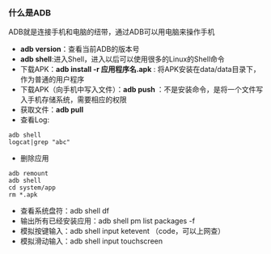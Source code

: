 ### 什么是ADB
ADB就是连接手机和电脑的纽带，通过ADB可以用电脑来操作手机
- **adb version**：查看当前ADB的版本号
- **adb shell**:进入Shell，进入以后可以使用很多的Linux的Shell命令
- 下载APK：**adb install -r 应用程序名.apk** : 将APK安装在data/data目录下，作为普通的用户程序
- 下载APK（向手机中写入文件）：**adb push <local><remote>** ：不是安装命令，是将一个文件写入手机存储系统，需要相应的权限
- 获取文件：**adb pull <remote><local>**
- 查看Log:
```
adb shell
logcat|grep "abc"
```
- 删除应用
```
adb remount
adb shell
cd system/app
rm *.apk
```
- 查看系统盘符：adb shell df
- 输出所有已经安装应用：adb shell pm list packages -f
- 模拟按键输入：adb shell input ketevent （code，可以上网查）
- 模拟滑动输入：adb shell input touchscreen <x1> <y1> <x2> <y2>